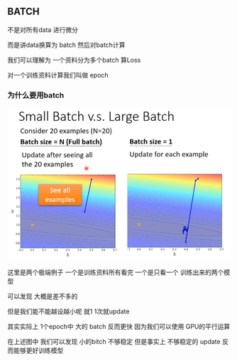 ## BATCH

不是对所有data 进行微分

而是讲data换算为 batch 然后对batch计算

我们可以理解为 一个资料分为多个batch 算Loss

对一个训练资料计算我们叫做 epoch

### 为什么要用batch

 ![image-20250401143605735](https://raw.githubusercontent.com/Xioaruan912/pic/main/image-20250401143605735.png)

这里是两个极端例子 一个是训练资料所有看完 一个是只看一个 训练出来的两个模型

可以发现 大概是差不多的

但是我们能不能越设越小呢 就1 1次就update

其实实际上 1个epoch中 大的 batch 反而更快 因为我们可以使用 GPU的平行运算

在上述图中 我们可以发现 小的bitch 不够稳定 但是事实上 不够稳定的 update 反而能够更好训练模型